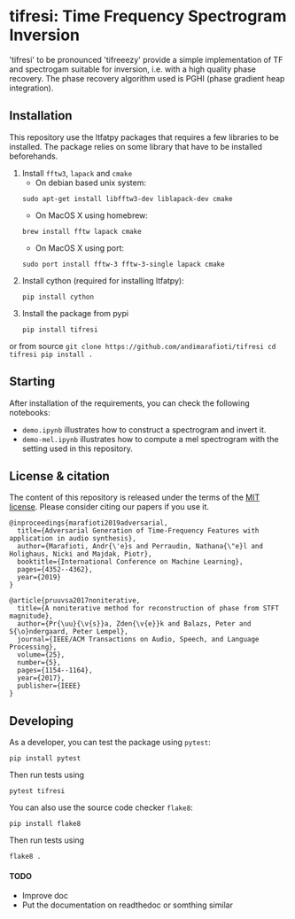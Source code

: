 # tifresi: Time Frequency Spectrogram Inversion
'tifresi' to be pronounced 'tifreeezy' provide a simple implementation of TF and spectrogam suitable for inversion, i.e. with a high quality phase recovery.
The phase recovery algorithm used is PGHI (phase gradient heap integration).

## Installation

This repository use the ltfatpy packages that requires a few libraries to be installed. The package relies on some library that have to be installed beforehands.

1. Install `fftw3`, `lapack` and `cmake`
   * On debian based unix system:
    ```
    sudo apt-get install libfftw3-dev liblapack-dev cmake
    ```
   * On MacOS X using homebrew:
    ```
    brew install fftw lapack cmake
    ```
   * On MacOS X using port:
    ```
    sudo port install fftw-3 fftw-3-single lapack cmake
    ```
2. Install cython (required for installing ltfatpy):
    ```
    pip install cython
    ```
3. Install the package from pypi
    ```
    pip install tifresi
    ```   
  or from source
    ```
    git clone https://github.com/andimarafioti/tifresi
    cd tifresi
    pip install .
    ```       

## Starting
After installation of the requirements, you can check the following notebooks:
* `demo.ipynb` illustrates how to construct a spectrogram and invert it.
* `demo-mel.ipynb` illustrates how to compute a mel spectrogram with the setting used in this repository.


## License & citation

The content of this repository is released under the terms of the [MIT license](LICENCE.txt).
Please consider citing our papers if you use it.

```
@inproceedings{marafioti2019adversarial,
  title={Adversarial Generation of Time-Frequency Features with application in audio synthesis},
  author={Marafioti, Andr{\'e}s and Perraudin, Nathana{\"e}l and Holighaus, Nicki and Majdak, Piotr},
  booktitle={International Conference on Machine Learning},
  pages={4352--4362},
  year={2019}
}
```

```
@article{pruuvsa2017noniterative,
  title={A noniterative method for reconstruction of phase from STFT magnitude},
  author={Pr{\uu}{\v{s}}a, Zden{\v{e}}k and Balazs, Peter and S{\o}ndergaard, Peter Lempel},
  journal={IEEE/ACM Transactions on Audio, Speech, and Language Processing},
  volume={25},
  number={5},
  pages={1154--1164},
  year={2017},
  publisher={IEEE}
}
```

## Developing
As a developer, you can test the package using `pytest`:
```
pip install pytest
```
Then run tests using
```
pytest tifresi
```
You can also use the source code checker `flake8`:
```
pip install flake8
```
Then run tests using
```
flake8 .
```


#### TODO
* Improve doc
* Put the documentation on readthedoc or somthing similar



